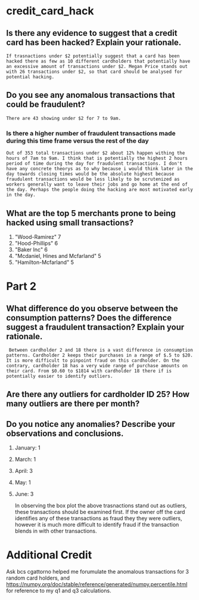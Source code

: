 # credit_card_hack

## Is there any evidence to suggest that a credit card has been hacked? Explain your rationale.
    If trasnactions under $2 potentially suggest that a card has been hacked there as few as 10 different cardholders that potentially have an excessive amount of transactions under $2. Megan Price stands out with 26 transactions under $2, so that card should be analysed for potential hacking. 
    
    
## Do you see any anomalous transactions that could be fraudulent?
    There are 43 showing under $2 for 7 to 9am. 
### Is there a higher number of fraudulent transactions made during this time frame versus the rest of the day
    Out of 353 total transactions under $2 about 12% happen withing the hours of 7am to 9am. I think that is potentially the highest 2 hours period of time during the day for fraudulent transactions. I don't have any concrete theorys as to why because i would think later in the day towards closing times would be the absolute highest because fraudulent transactions would be less likely to be scrutenized as workers generally want to leave their jobs and go home at the end of the day. Perhaps the people doing the hacking are most motivated early in the day. 
    
## What are the top 5 merchants prone to being hacked using small transactions?
1. "Wood-Ramirez"	7
2. "Hood-Phillips"	6
3. "Baker Inc"	6
4. "Mcdaniel, Hines and Mcfarland"	5
5. "Hamilton-Mcfarland"	5
    
# Part 2

## What difference do you observe between the consumption patterns? Does the difference suggest a fraudulent transaction? Explain your rationale.
     Between cardholder 2 and 18 there is a vast difference in consumption patterns. Cardholder 2 keeps their purchases in a range of $.5 to $20. It is more difficult to pinpoint fraud on this cardholder. On the contrary, cardholder 18 has a very wide range of purchase amounts on their card. From $0.60 to $1814 with cardholder 18 there if is potentially easier to identify outliers. 

## Are there any outliers for cardholder ID 25? How many outliers are there per month?
## Do you notice any anomalies? Describe your observations and conclusions.
1. January: 1
2. March: 1
3. April: 3
4. May: 1
5. June: 3

    In observing the box plot the above trasnactions stand out as outliers, these transactions should be examined first. If the owner off the card identifies any of these transactions as fraud they they were outliers, however it is much more difficult to identify fraud if the transaction blends in with other transactions.
    
# Additional Credit
Ask bcs cgattorno helped me forumulate the anomalous transactions for 3 random card holders, and https://numpy.org/doc/stable/reference/generated/numpy.percentile.html for reference to my q1 and q3 calculations. 
    